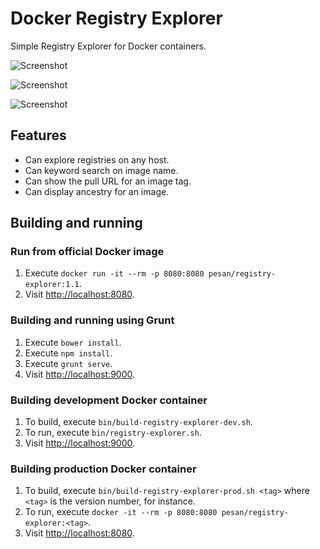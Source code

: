 # Docker Registry Explorer

Simple Registry Explorer for Docker containers.

![Screenshot](/../meta/main-1.png?raw=true "Screenshot")

![Screenshot](/../meta/list-1.png?raw=true "Screenshot")

![Screenshot](/../meta/detail-1.png?raw=true "Screenshot")

## Features
 * Can explore registries on any host.
 * Can keyword search on image name.
 * Can show the pull URL for an image tag.
 * Can display ancestry for an image.

## Building and running

### Run from official Docker image
 1. Execute `docker run -it --rm -p 8080:8080 pesan/registry-explorer:1.1`.
 2. Visit [http://localhost:8080](http://localhost:8080).

### Building and running using Grunt
 1. Execute `bower install`.
 2. Execute `npm install`.
 3. Execute `grunt serve`.
 4. Visit [http://localhost:9000](http://localhost:9000).

### Building development Docker container
 1. To build, execute `bin/build-registry-explorer-dev.sh`.
 2. To run, execute `bin/registry-explorer.sh`.
 3. Visit [http://localhost:9000](http://localhost:9000).

### Building production Docker container
 1. To build, execute `bin/build-registry-explorer-prod.sh <tag>` where `<tag>` is the version number, for instance.
 2. To run, execute `docker -it --rm -p 8080:8080 pesan/registry-explorer:<tag>`.
 3. Visit [http://localhost:8080](http://localhost:8080).
